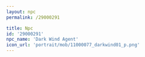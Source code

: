 ```yaml
---
layout: npc
permalink: /29000291

title: Npc
id: '29000291'
npc_name: 'Dark Wind Agent'
icon_url: 'portrait/mob/11000077_darkwind01_p.png'
---
```


